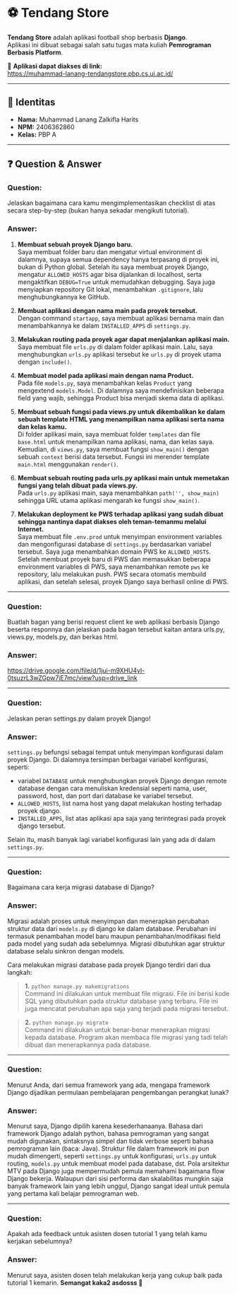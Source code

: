 # ⚽ Tendang Store

**Tendang Store** adalah aplikasi football shop berbasis **Django**.  
Aplikasi ini dibuat sebagai salah satu tugas mata kuliah **Pemrograman Berbasis Platform**.  

🔗 **Aplikasi dapat diakses di link:**  
https://muhammad-lanang-tendangstore.pbp.cs.ui.ac.id/

---

## 👤 Identitas
- **Nama:** Muhammad Lanang Zalkifla Harits  
- **NPM:** 2406362860  
- **Kelas:** PBP A  

---

## ❓ Question & Answer

### Question:  
Jelaskan bagaimana cara kamu mengimplementasikan checklist di atas secara step-by-step (bukan hanya sekadar mengikuti tutorial).

### Answer:  
1. **Membuat sebuah proyek Django baru.**  
   Saya membuat folder baru dan mengatur virtual environment di dalamnya, supaya semua dependency hanya terpasang di proyek ini, bukan di Python global. Setelah itu saya membuat proyek Django, mengatur `ALLOWED_HOSTS` agar bisa dijalankan di localhost, serta mengaktifkan `DEBUG=True` untuk memudahkan debugging. Saya juga menyiapkan repository Git lokal, menambahkan `.gitignore`, lalu menghubungkannya ke GitHub.  

2. **Membuat aplikasi dengan nama main pada proyek tersebut.**  
   Dengan command `startapp`, saya membuat aplikasi bernama main dan menambahkannya ke dalam `INSTALLED_APPS` di `settings.py`.  

3. **Melakukan routing pada proyek agar dapat menjalankan aplikasi main.**  
   Saya membuat file `urls.py` di dalam folder aplikasi main. Lalu, saya menghubungkan `urls.py` aplikasi tersebut ke `urls.py` di proyek utama dengan `include()`.  

4. **Membuat model pada aplikasi main dengan nama Product.**  
   Pada file `models.py`, saya menambahkan kelas `Product` yang mengextend `models.Model`. Di dalamnya saya mendefinisikan beberapa field yang wajib, sehingga Product bisa menjadi skema data di aplikasi.  

5. **Membuat sebuah fungsi pada views.py untuk dikembalikan ke dalam sebuah template HTML yang menampilkan nama aplikasi serta nama dan kelas kamu.**  
   Di folder aplikasi main, saya membuat folder `templates` dan file `base.html` untuk menampilkan nama aplikasi, nama, dan kelas saya. Kemudian, di `views.py`, saya membuat fungsi `show_main()` dengan sebuah `context` berisi data tersebut. Fungsi ini merender template `main.html` menggunakan `render()`.  

6. **Membuat sebuah routing pada urls.py aplikasi main untuk memetakan fungsi yang telah dibuat pada views.py.**  
   Pada `urls.py` aplikasi main, saya menambahkan `path('', show_main)` sehingga URL utama aplikasi mengarah ke fungsi `show_main()`.  

7. **Melakukan deployment ke PWS terhadap aplikasi yang sudah dibuat sehingga nantinya dapat diakses oleh teman-temanmu melalui Internet.**  
   Saya membuat file `.env.prod` untuk menyimpan environment variables dan mengonfigurasi database di `settings.py` berdasarkan variabel tersebut. Saya juga menambahkan domain PWS ke `ALLOWED_HOSTS`. Setelah membuat proyek baru di PWS dan memasukkan beberapa environment variables di PWS, saya menambahkan remote `pws` ke repository, lalu melakukan push. PWS secara otomatis membuild aplikasi, dan setelah selesai, proyek Django saya berhasil online di PWS.  

---

### Question:  
Buatlah bagan yang berisi request client ke web aplikasi berbasis Django beserta responnya dan jelaskan pada bagan tersebut kaitan antara urls.py, views.py, models.py, dan berkas html.

### Answer:  
https://drive.google.com/file/d/1jui-m9XHU4yl-0tsuzrL3wZGpw7iE7mc/view?usp=drive_link  

---

### Question:  
Jelaskan peran settings.py dalam proyek Django!

### Answer:  
`settings.py` befungsi sebagai tempat untuk menyimpan konfigurasi dalam proyek Django. Di dalamnya tersimpan berbagai variabel konfigurasi, seperti:  
- variabel `DATABASE` untuk menghubungkan proyek Django dengan remote database dengan cara menuliskan kredensial seperti nama, user, password, host, dan port dari database ke variabel tersebut.  
- `ALLOWED_HOSTS`, list nama host yang dapat melakukan hosting terhadap proyek django.  
- `INSTALLED_APPS`, list atas aplikasi apa saja yang terintegrasi pada proyek django tersebut.  

Selain itu, masih banyak lagi variabel konfigurasi lain yang ada di dalam `settings.py`.  

---

### Question:  
Bagaimana cara kerja migrasi database di Django?

### Answer:  
Migrasi adalah proses untuk menyimpan dan menerapkan perubahan struktur data dari `models.py` di django ke dalam database. Perubahan ini termasuk penambahan model baru maupun penambahan/modifikasi field pada model yang sudah ada sebelumnya. Migrasi dibutuhkan agar struktur database selalu sinkron dengan models.  

Cara melakukan migrasi database pada proyek Django terdiri dari dua langkah:  

> **1.** `python manage.py makemigrations`  
> Command ini dilakukan untuk membuat file migrasi. File ini berisi kode SQL yang dibutuhkan pada struktur database yang terbaru. File ini juga mencatat perubahan apa saja yang terjadi pada migrasi tersebut.  

> **2.** `python manage.py migrate`  
> Command ini dilakukan untuk benar-benar menerapkan migrasi kepada database. Program akan membaca file migrasi yang tadi telah dibuat dan menerapkannya pada database.  

---

### Question:  
Menurut Anda, dari semua framework yang ada, mengapa framework Django dijadikan permulaan pembelajaran pengembangan perangkat lunak?

### Answer:  
Menurut saya, Django dipilih karena kesederhanaanya. Bahasa dari framework Django adalah python, bahasa pemrograman yang sangat mudah digunakan, sintaksnya simpel dan tidak verbose seperti bahasa pemrograman lain (baca: Java). Struktur file dalam framework ini pun mudah dimengerti, seperti `settings.py` untuk konfigurasi, `urls.py` untuk routing, `models.py` untuk membuat model pada database, dst. Pola arsitektur MTV pada Django juga mempermudah pemula memahami bagaimana flow Django bekerja. Walaupun dari sisi performa dan skalabilitas mungkin saja banyak framework lain yang lebih unggul, Django sangat ideal untuk pemula yang pertama kali belajar pemrograman web.  

---

### Question:  
Apakah ada feedback untuk asisten dosen tutorial 1 yang telah kamu kerjakan sebelumnya?

### Answer:  
Menurut saya, asisten dosen telah melakukan kerja yang cukup baik pada tutorial 1 kemarin. **Semangat kaka2 asdosss 🙌** 